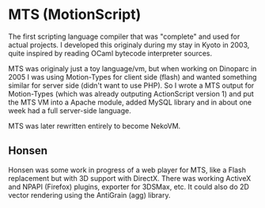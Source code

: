 # MTS (MotionScript)

The first scripting language compiler that was "complete" and used for actual projects.
I developed this originaly during my stay in Kyoto in 2003, quite inspired by reading OCaml bytecode interpreter sources.

MTS was originaly just a toy language/vm, but when working on Dinoparc in 2005 I was using Motion-Types for client side (flash) and wanted something similar for server side (didn't want to use PHP). So I wrote a MTS output for Motion-Types (which was already outputing ActionScript version 1) and put the MTS VM into a Apache module, added MySQL library and in about one week had a full server-side language.

MTS was later rewritten entirely to become NekoVM.

## Honsen

Honsen was some work in progress of a web player for MTS, like a Flash replacement but with 3D support with DirectX. There was working ActiveX and NPAPI (Firefox) plugins, exporter for 3DSMax, etc. It could also do 2D vector rendering using the AntiGrain (agg) library.